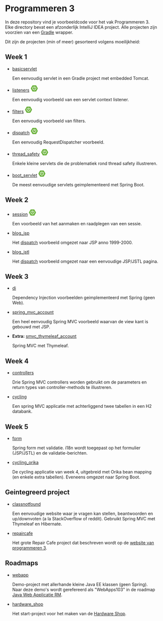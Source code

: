 # Programmeren 3

In deze repository vind je voorbeeldcode voor het vak Programmeren 3. Elke directory bevat een afzonderlijk IntelliJ IDEA project. Alle projecten zijn voorzien van een [Gradle](https://gradle.org/) wrapper.

Dit zijn de projecten (min of meer) gesorteerd volgens moeilijkheid:

## Week 1

- [basicservlet](basicservlet)

  Een eenvoudig servlet in een Gradle project met embedded Tomcat.

- [listeners](listeners) ![Spring Boot][spring_boot]

  Een eenvoudig voorbeeld van een servlet context listener.

- [filters](filters) ![Spring Boot][spring_boot]

  Een eenvoudig voorbeeld van filters.

- [dispatch](dispatch) ![Spring Boot][spring_boot]

  Een eenvoudig RequestDispatcher voorbeeld.

- [thread_safety](thread_safety) ![Spring Boot][spring_boot]

  Enkele kleine servlets die de problematiek rond thread safety illustreren.

- [boot_servlet](boot_servlet) ![Spring Boot][spring_boot]

  De meest eenvoudige servlets geimplementeerd met Spring Boot.

## Week 2

- [session](session) ![Spring Boot][spring_boot]

  Een voorbeeld van het aanmaken en raadplegen van een sessie.

- [blog_jsp](blog_jsp)

  Het [dispatch](dispatch) voorbeeld omgezet naar JSP anno 1999-2000.

- [blog_jstl](blog_jstl)

  Het [dispatch](dispatch) voorbeeld omgezet naar een eenvoudige JSP/JSTL pagina.

## Week 3

- [di](di)

  Dependency Injection voorbeelden geimplementeerd met Spring (geen Web).

- [spring_mvc_account](spring_mvc_account)

  Een heel eenvoudig Spring MVC voorbeeld waarvan de view kant is gebouwd met JSP.

- **Extra:** [smvc_thymeleaf_account](smvc_thymeleaf_account)

  Spring MVC met Thymeleaf.

## Week 4

- [controllers](controllers)

  Drie Spring MVC controllers worden gebruikt om de parameters en return types van controller-methods te illustreren.

- [cycling](cycling)

  Een spring MVC applicatie met achterliggend twee tabellen in een H2 databank.

## Week 5

- [form](form)

  Spring form met validatie. i18n wordt toegepast op het formulier (JSP/JSTL) en de validatie-berichten.

- [cycling_orika](cycling_orika)

  De cycling applicatie van week 4, uitgebreid met Orika bean mapping (en enkele extra tabellen). Eveneens omgezet naar Spring Boot.

## Geintegreerd project

- [classnotfound](classnotfound)

  Een eenvoudige website waar je vragen kan stellen, beantwoorden en up/downvoten (a la StackOverflow of reddit). Gebruikt Spring MVC met Thymeleaf en Hibernate.

- [repaircafe](repaircafe)

  Het grote Repair Cafe project dat beschreven wordt op de [website van programmeren 3](https://programmeren3-repaircafe.rhcloud.com/).

## Roadmaps

- [webapp](webapp)

  Demo-project met allerhande kleine Java EE klassen (geen Spring). Naar deze demo's wordt gerefereerd als "WebApps103" in de roadmap [Java Web Applicatie RM](https://programmeren3-repaircafe.rhcloud.com/road-maps/jwa-rm/).

- [hardware_shop](hardware_shop)

  Het start-project voor het maken van de [Hardware Shop](https://programmeren3-repaircafe.rhcloud.com/road-maps/hardware-shop-roadmap-1/).

[spring_boot]: images/spring-boot-logo_24_22.png
